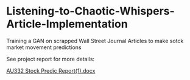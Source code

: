 # Listening-to-Chaotic-Whispers-Article-Implementation
Training a GAN on scrapped Wall Street Journal Articles to make sotck market movement predictions

See project report for more details:

[AU332 Stock Predic Report(1).docx](https://github.com/helording/Listening-to-Chaotic-Whispers-Article-Implementation/files/9877413/AU332.Stock.Predic.Report.1.docx)
